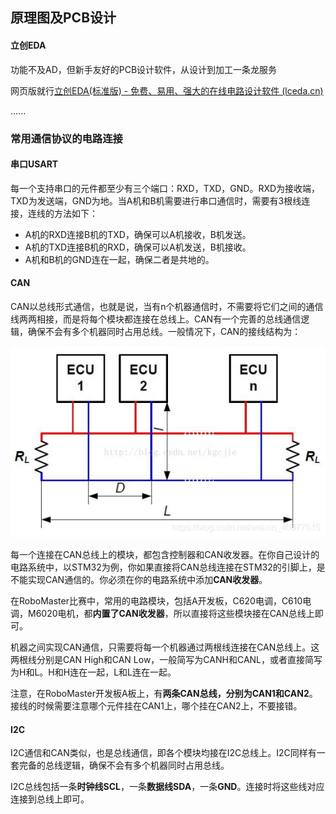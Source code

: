 ## 原理图及PCB设计

#### 立创EDA

功能不及AD，但新手友好的PCB设计软件，从设计到加工一条龙服务

网页版就行[立创EDA(标准版) - 免费、易用、强大的在线电路设计软件 (lceda.cn)](https://lceda.cn/editor)

......



### 常用通信协议的电路连接

#### 串口USART

​		每一个支持串口的元件都至少有三个端口：RXD，TXD，GND。RXD为接收端，TXD为发送端，GND为地。当A机和B机需要进行串口通信时，需要有3根线连接，连线的方法如下：

- A机的RXD连接B机的TXD，确保可以A机接收，B机发送。
- A机的TXD连接B机的RXD，确保可以A机发送，B机接收。
- A机和B机的GND连在一起，确保二者是共地的。

#### CAN

​		CAN以总线形式通信，也就是说，当有n个机器通信时，不需要将它们之间的通信线两两相接，而是将每个模块都连接在总线上。CAN有一个完善的总线通信逻辑，确保不会有多个机器同时占用总线。一般情况下，CAN的接线结构为：

![img](原理图及PCB设计.assets/20190630130732706.png)

​		每一个连接在CAN总线上的模块，都包含控制器和CAN收发器。在你自己设计的电路系统中，以STM32为例，你如果直接将CAN总线连接在STM32的引脚上，是不能实现CAN通信的。你必须在你的电路系统中添加**CAN收发器**。

​		在RoboMaster比赛中，常用的电路模块，包括A开发板，C620电调，C610电调，M6020电机，都**内置了CAN收发器**，所以直接将这些模块接在CAN总线上即可。

​		机器之间实现CAN通信，只需要将每一个机器通过两根线连接在CAN总线上。这两根线分别是CAN High和CAN Low，一般简写为CANH和CANL，或者直接简写为H和L。H和H连在一起，L和L连在一起。

​		注意，在RoboMaster开发板A板上，有**两条CAN总线，分别为CAN1和CAN2**。接线的时候需要注意哪个元件挂在CAN1上，哪个挂在CAN2上，不要接错。

#### I2C

​		I2C通信和CAN类似，也是总线通信，即各个模块均接在I2C总线上。I2C同样有一套完备的总线逻辑，确保不会有多个机器同时占用总线。

​		I2C总线包括一条**时钟线SCL**，一条**数据线SDA**，一条**GND**。连接时将这些线对应连接到总线上即可。

